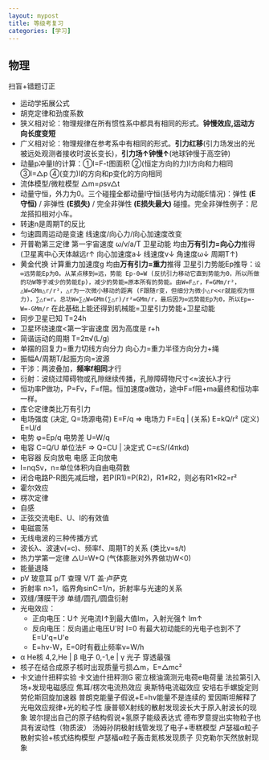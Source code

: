 ```yaml
---
layout: mypost
title: 等级考复习
categories: [学习]
---
```


物理
-

扫盲+错题订正

- 运动学拓展公式 
- 胡克定律和劲度系数
- 狭义相对论：物理规律在所有惯性系中都具有相同的形式。**钟慢效应,运动方向长度变短**
- 广义相对论：物理规律在参考系中有相同的形式。**引力红移**(引力场发出的光被远处观测者接收时波长变长)，**引力场↑钟慢↑**(地球钟慢于高空钟) 
- 动量p冲量I的计算：①I=F-t图面积 ②(恒定方向的力)I方向和力相同 ③I=△p ④(变力)I的方向和p变化的方向相同
- 流体模型/微粒模型 △m=ρsv△t
- 动量守恒，外力为0。三个碰撞全都动量I守恒(括号内为动能E情况)：弹性 **(E守恒)** / 非弹性 **(E损失)** / 完全非弹性 **(E损失最大)** 碰撞。完全非弹性例子：尼龙搭扣相对小车。
- 转速n是周期T的反比
- 匀速圆周运动是变速 线速度/向心力/向心加速度改变
- 开普勒第三定律 第一宇宙速度 ω/v/a/T 卫星动能 均由**万有引力=向心力**推得 (卫星离中心天体越远r↑ 向心加速度a↓ 线速度v↓ 角速度ω↓ 周期T↑)
- 黄金代换 计算重力加速度g 均由**万有引力=重力**推得 卫星引力势能Ep推导：`设∞远势能Ep为0。从某点移到∞远，势能 Ep-0=W (反抗引力移动它直到势能为0，所以所做的功W等于减少的势能Ep)，减少的势能=原本所有的势能。由W=F△r，F=GMm/r²，△W=GMm△r/r²，△r为一次微小移动的距离 (F跟随r变，但细分为微小△r<<r就能视为恒力)，∑△r=r。总功W=∑△W=GMm(∑△r)/r²=GMm/r，最后因为∞远势能Ep为0，所以Ep=-W=-GMm/r` 在此基础上能还得到机械能=卫星引力势能+卫星动能
- 同步卫星已知 T=24h
- 卫星环绕速度<第一宇宙速度 因为高度是 r+h
- 简谐运动的周期 T=2π√(L/g)
- 单摆的回复力=重力切线方向分力 向心力=重力半径方向分力+绳
- 振幅A/周期T/起振方向=波源
- 干涉：两波叠加，**频率f相同**才行
- 衍射：波绕过障碍物或孔隙继续传播，孔隙障碍物尺寸<≈波长λ才行
- 恒功率P做功，P=Fv，F=f阻。恒加速度a做功，途中F=f阻+ma最终和恒功率一样。
- 库仑定律类比万有引力
- 电场强度 (决定, Q=场源电荷) E=F/q ⇒ 电场力 F=Eq | (关系) E=kQ/r² (定义) E=U/d
- 电势 φ=Ep/q 电势差 U=W/q
- 电容 C=Q/U 单位法F ⇒ Q=CU | 决定式 C=εS/(4πkd)
- 电容器 反向放电 电感 正向放电
- I=nqSv，n=单位体积内自由电荷数
- 闭合电路P-R图先减后增，若P(R1)=P(R2)，R1≠R2，则必有R1×R2=r²
- 霍尔效应
- 楞次定律
- 自感
- 正弦交流电E、U、I的有效值
- 电磁震荡
- 无线电波的三种传播方式
- 波长λ、波速v(=c)、频率f、周期T的关系 (类比v=s/t)
- 热力学第一定律 △U=W+Q (气体膨胀对外界做功W<0)
- 能量退降
- pV 玻意耳 p/T 查理 V/T 盖·卢萨克
- 折射率 n>1，临界角sinC=1/n，折射率与光速的关系
- 双缝/薄膜干涉 单缝/圆孔/圆盘衍射
- 光电效应：
  - 正向电压：U↑ 光电流I↑到最大值Im，入射光强↑ Im↑
  - 反向电压：反向遏止电压U'时 I=0 有最大初动能E的光电子也到不了 E=U'q=U'e
  - E=hν-W，E=0时有截止频率ν=W/h
- α He核 4,2,He | β 电子 0,-1,e | γ 光子 穿透最强
- 核子在结合成原子核时出现质量亏损△m，E=△mc²
- 卡文迪什扭秤实验 卡文迪什扭秤测G 密立根油滴测元电荷e电荷量 法拉第引入场+发现电磁感应 焦耳/楞次电流热效应 奥斯特电流磁效应 安培右手螺旋定则 劳伦斯回旋加速器 普朗克能量子假说+E=hν能量不是连续的 爱因斯坦解释了光电效应规律+光的粒子性 康普顿X射线的散射发现波长大于原入射波长的现象 玻尔提出自己的原子结构假说+氢原子能级表达式 德布罗意提出实物粒子也具有波动性（物质波） 汤姆孙阴极射线管发现了电子+枣糕模型 卢瑟福α粒子散射实验+核式结构模型 卢瑟福α粒子轰击氮核发现质子 贝克勒尔天然放射现象
